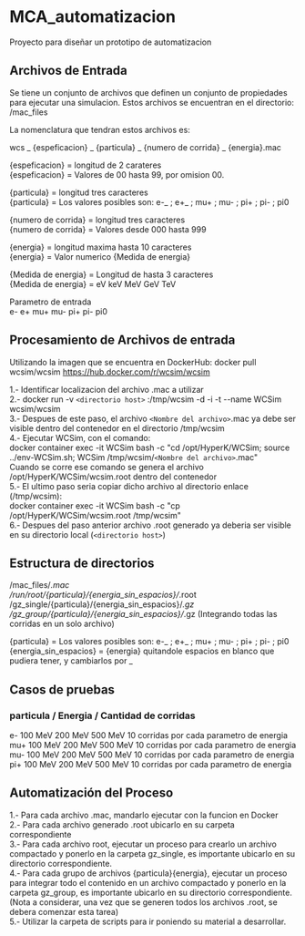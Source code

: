 # MCA_automatizacion
Proyecto para diseñar un prototipo de automatizacion


## Archivos de Entrada

Se tiene un conjunto de archivos que definen un conjunto de propiedades para ejecutar una simulacion.
Estos archivos se encuentran en el directorio: /mac_files


La nomenclatura que tendran estos archivos es:

  wcs _ {espeficacion} _ {particula} _ {numero de corrida} _ {energia}.mac  


 {espeficacion} = longitud de 2 carateres  
 {espeficacion} = Valores de 00 hasta 99, por omision 00.
  
  
{particula} = longitud tres caracteres  
{particula} = Los valores posibles son: e-_ ; e+_ ; mu+ ; mu- ; pi+ ; pi- ; pi0

{numero de corrida} = longitud tres caracteres  
{numero de corrida} = Valores desde 000 hasta 999

{energia} = longitud maxima hasta 10 caracteres  
{energia} = Valor numerico {Medida de energia}
  
  {Medida de energia} = Longitud de hasta 3 caracteres  
  {Medida de energia} = eV keV MeV GeV TeV

Parametro de entrada  
e-
e+
mu+
mu-
pi+
pi-
pi0


## Procesamiento de Archivos de entrada

Utilizando la imagen que se encuentra en DockerHub:  docker pull wcsim/wcsim
<https://hub.docker.com/r/wcsim/wcsim>

1.- Identificar localizacion del archivo .mac a utilizar  
2.- docker run -v `<directorio host>` :/tmp/wcsim -d -i -t --name WCSim wcsim/wcsim  
3.- Despues de este paso, el archivo `<Nombre del archivo>`.mac ya debe ser visible dentro del contenedor en el directorio /tmp/wcsim  
4.-  Ejecutar WCSim, con el comando:  
docker container exec -it WCSim bash -c "cd /opt/HyperK/WCSim; source ../env-WCSim.sh; WCSim /tmp/wcsim/`<Nombre del archivo>`.mac"  
Cuando se corre ese comando se genera el archivo /opt/HyperK/WCSim/wcsim.root dentro del contenedor  
5.- El ultimo paso seria copiar dicho archivo al directorio enlace (/tmp/wcsim):  
docker container exec -it WCSim bash -c "cp /opt/HyperK/WCSim/wcsim.root /tmp/wcsim"  
6.- Despues del paso anterior archivo .root generado ya deberia ser visible en su directorio local (`<directorio host>`)  


## Estructura de directorios  

/mac_files/*.mac  
/run/root/{particula}/{energia_sin_espacios}/*.root  
/gz_single/{particula}/{energia_sin_espacios}/*.gz  
/gz_group/{particula}/{energia_sin_espacios}/*.gz    (Integrando todas las corridas en un solo archivo)


{particula} = Los valores posibles son: e-_ ; e+_ ; mu+ ; mu- ; pi+ ; pi- ; pi0  
{energia_sin_espacios} = {energia} quitandole espacios en blanco que pudiera tener, y cambiarlos por _  


## Casos de pruebas  

### particula   /    Energia   /  Cantidad de corridas

e-    100 MeV     200 MeV   500 MeV     10 corridas por cada parametro de energia  
mu+   100 MeV     200 MeV   500 MeV     10 corridas por cada parametro de energia  
mu-   100 MeV     200 MeV   500 MeV     10 corridas por cada parametro de energia  
pi+   100 MeV     200 MeV   500 MeV     10 corridas por cada parametro de energia  

## Automatización del Proceso

1.- Para cada archivo .mac, mandarlo ejecutar con la funcion en Docker  
2.- Para cada archivo generado .root ubicarlo en su carpeta correspondiente  
3.- Para cada archivo root, ejecutar un proceso para crearlo un archivo compactado y ponerlo en la carpeta gz_single, es importante ubicarlo en su directorio correspondiente.  
4.- Para cada grupo de archivos {particula}{energia}, ejecutar un proceso para integrar todo el contenido en un archivo compactado y ponerlo en la carpeta gz_group, es importante ubicarlo en su directorio correspondiente.  (Nota a considerar,  una vez que se generen todos los archivos .root, se debera comenzar esta tarea)  
5.- Utilizar la carpeta de scripts para ir poniendo su material a desarrollar.  



